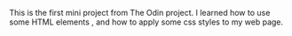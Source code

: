 This is the first mini project from The Odin project. I learned how to use some HTML elements , and how to apply some css styles to my web page.
